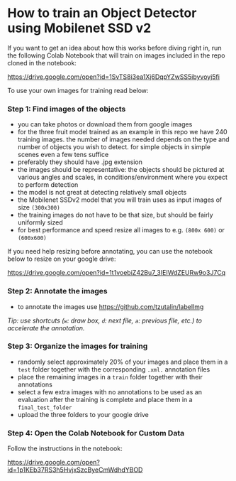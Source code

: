 # How to train an Object Detector using Mobilenet SSD v2

If you want to get an idea about how this works before diving right in, run the following Colab Notebook that will train on images included in the repo cloned in the notebook:

https://drive.google.com/open?id=1SvTS8i3ea1Xj6DqpYZwSS5ibyvoyj5fi


To use your own images for training read below:

### Step 1: Find images of the objects

- you can take photos or download them from google images
- for the three fruit model trained as an example in this repo we have 240 training images. the number of images needed depends on the type and number of objects you wish to detect. for simple objects in simple scenes even a few tens suffice
- preferably they should have .jpg extension
- the images should be representative: the objects should be pictured at various angles and scales, in conditions/environment where you expect to perform detection
- the model is not great at detecting relatively small objects
- the Mobilenet SSDv2 model that you will train uses as input images of size `(300x300)` 
- the training images do not have to be that size, but should be fairly uniformly sized
- for best performance and speed resize all images to e.g. `(800x 600)` or `(600x600)`

If you need help resizing before annotating, you can use the notebook below to resize on your google drive:

https://drive.google.com/open?id=1t1voebiZ42Bu7_3IEIWdZEURw9o3J7Cq


### Step 2: Annotate the images
- to annotate the images use https://github.com/tzutalin/labelImg

*Tip: use shortcuts (`w`: draw box, `d`: next file, `a`: previous file, etc.) to accelerate the annotation.*


### Step 3: Organize the images for training
- randomly select approximately 20% of your images and place them in a `test` folder together with the corresponding `.xml.` annotation files
- place the remaining images in a `train` folder together with their annotations 
- select a few extra images with no annotations to be used as an evaluation after the training is complete and place them in a `final_test_folder`
- upload the three folders to your google drive

### Step 4: Open the Colab Notebook for Custom Data

Follow the instructions in the notebook:

https://drive.google.com/open?id=1p1KEb37RS3h5HvjxSzcByeCmWdhdYBOD

